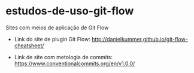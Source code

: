 # estudos-de-uso-git-flow
Sites com meios de aplicação de Git Flow

- Link do site de plugin Git Flow:
http://danielkummer.github.io/git-flow-cheatsheet/

- Link de site com metologia de commits:
https://www.conventionalcommits.org/en/v1.0.0/
